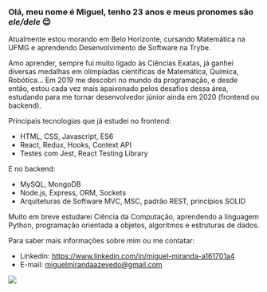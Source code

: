 ### Olá, meu nome é Miguel, tenho 23 anos e meus pronomes são *ele/dele* :blush:

Atualmente estou morando em Belo Horizonte, cursando Matemática na UFMG e aprendendo Desenvolvimento de Software na Trybe.

Amo aprender, sempre fui muito ligado às Ciências Exatas, já ganhei diversas medalhas em olimpíadas científicas de Matemática, Química, Robótica...
Em 2019 me descobri no mundo da programação, e desde então, estou cada vez mais apaixonado pelos desafios dessa área, estudando para me tornar desenvolvedor júnior ainda em 2020 (frontend ou backend).

Principais tecnologias que já estudei no frontend:
- HTML, CSS, Javascript, ES6
- React, Redux, Hooks, Context API
- Testes com Jest, React Testing Library

E no backend:
- MySQL, MongoDB
- Node.js, Express, ORM, Sockets
- Arquiteturas de Software MVC, MSC, padrão REST, princípios SOLID

Muito em breve estudarei Ciência da Computação, aprendendo a linguagem Python, programação orientada a objetos, algoritmos e estruturas de dados.

Para saber mais informações sobre mim ou me contatar:
- Linkedin: https://www.linkedin.com/in/miguel-miranda-a161701a4
- E-mail: miguelmirandaazevedo@gmail.com

![](https://github-readme-stats.vercel.app/api?username=miguel-miguelito&hide=issues&show_icons=true&theme=dark)

<!--
**miguel-miguelito/miguel-miguelito** is a ✨ _special_ ✨ repository because its `README.md` (this file) appears on your GitHub profile.

Here are some ideas to get you started:

- 🔭 I’m currently working on ...
- 🌱 I’m currently learning ...
- 👯 I’m looking to collaborate on ...
- 🤔 I’m looking for help with ...
- 💬 Ask me about ...
- 📫 How to reach me: ...
- 😄 Pronouns: ...
- ⚡ Fun fact: ...
-->
